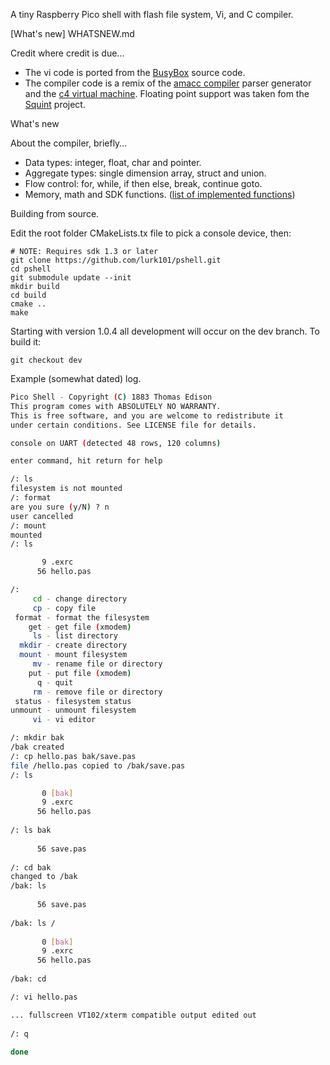 A tiny Raspberry Pico shell with flash file system, Vi, and C compiler.

[busybox]: https://www.busybox.net
[amacc compiler]: https://github.com/jserv/amacc.git
[c4 virtual machine]: https://github.com/rswier/c4.git
[Squint]: https://github.com/HPCguy/Squint.git
[list of implemented functions]: FUNCTIONS.md
[What's new] WHATSNEW.md

Credit where credit is due...

- The vi code is ported from the [BusyBox] source code.
- The compiler code is a remix of the [amacc compiler] parser generator
and the [c4 virtual machine]. Floating point support was taken fom
the [Squint] project.

What's new

About the compiler, briefly…

- Data types: integer, float, char and pointer.
- Aggregate types: single dimension array, struct and union.
- Flow control: for, while, if then else, break, continue goto.
- Memory, math and SDK functions. ([list of implemented functions])

Building from source.

Edit the root folder CMakeLists.tx file to pick a console device, then:

```
# NOTE: Requires sdk 1.3 or later
git clone https://github.com/lurk101/pshell.git
cd pshell
git submodule update --init
mkdir build
cd build
cmake ..
make
```
Starting with version 1.0.4 all development will occur on the dev branch. To build it:
```
git checkout dev
```

Example (somewhat dated) log.

```sh
Pico Shell - Copyright (C) 1883 Thomas Edison
This program comes with ABSOLUTELY NO WARRANTY.
This is free software, and you are welcome to redistribute it
under certain conditions. See LICENSE file for details.

console on UART (detected 48 rows, 120 columns)

enter command, hit return for help

/: ls
filesystem is not mounted
/: format
are you sure (y/N) ? n
user cancelled
/: mount 
mounted
/: ls

       9 .exrc
      56 hello.pas

/:             
     cd - change directory
     cp - copy file
 format - format the filesystem
    get - get file (xmodem)
     ls - list directory
  mkdir - create directory
  mount - mount filesystem
     mv - rename file or directory
    put - put file (xmodem)
      q - quit
     rm - remove file or directory
 status - filesystem status
unmount - unmount filesystem
     vi - vi editor

/: mkdir bak
/bak created
/: cp hello.pas bak/save.pas
file /hello.pas copied to /bak/save.pas
/: ls

       0 [bak]
       9 .exrc
      56 hello.pas
                                                                                                                        
/: ls bak                                                                                                               
                                                                                                                        
      56 save.pas                                                                                                       
                                                                                                                        
/: cd bak                                                                                                               
changed to /bak                                                                                                         
/bak: ls                                                                                                                
                                                                                                                        
      56 save.pas                                                                                                       
                                                                                                                        
/bak: ls /                                                                                                              
                                                                                                                        
       0 [bak]                                                                                                          
       9 .exrc                                                                                                          
      56 hello.pas                                                                                                      
                                                                                                                        
/bak: cd                                                                                                                

/: vi hello.pas

... fullscreen VT102/xterm compatible output edited out
                                                                                                                        
/: q                                                                                                                    
                                                                                                                        
done                                                                                                                    
```

